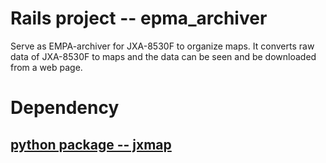 # Rails project -- epma_archiver

Serve as EMPA-archiver for JXA-8530F to organize maps.  It converts
raw data of JXA-8530F to maps and the data can be seen and be
downloaded from a web page.    

# Dependency

## [python package -- jxmap](https://gitlab.misasa.okayama-u.ac.jp/pythonpackage/jxmap)
